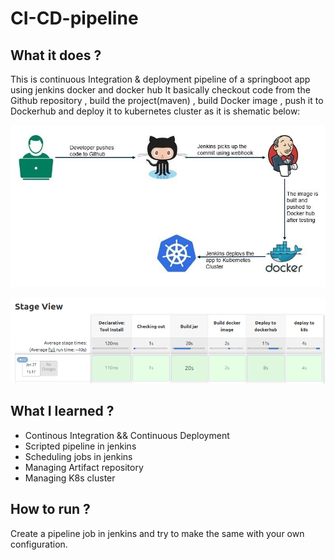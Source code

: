 # CI-CD-pipeline
## What it does ? 
This is continuous Integration & deployment pipeline of a springboot app  using jenkins docker and docker hub
It basically checkout code from the Github repository , build the project(maven) , build Docker image , push it to Dockerhub and deploy it to kubernetes cluster as  it is shematic below:

![pipeline-image](images/pipeline.jfif)


![ci-cd-image](images/ci-cd.PNG)



## What I learned ? 

<ul>
<li>Continous Integration && Continuous Deployment</li>
<li>Scripted pipeline in jenkins </li>
<li>Scheduling jobs in jenkins </li>
<li>Managing Artifact repository </li>
<li>Managing K8s cluster </li>
</ul>

## How to run ? 
Create a pipeline job in jenkins and try to make the same with your own configuration.
